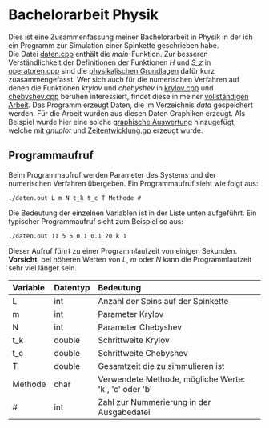 # Bachelorarbeit Physik
Dies ist eine Zusammenfassung meiner Bachelorarbeit in Physik in der ich ein Programm zur Simulation einer Spinkette geschrieben habe.  
Die Datei [daten.cpp](https://github.com/WolfgangBli/Bachelorarbeit_Physik/blob/master/daten.cpp) enthält die *main*-Funktion. Zur besseren Verständlichkeit der Definitionen der Funktionen *H* und *S_z* in [operatoren.cpp](https://github.com/WolfgangBli/Bachelorarbeit_Physik/blob/master/operatoren.cpp) sind die [physikalischen Grundlagen](https://github.com/WolfgangBli/Bachelorarbeit_Physik/blob/master/Physikalische_Grundlagen.pdf "Physikalische_Grundlagen.pdf") dafür kurz zuasammengefasst. Wer sich auch für die numerischen Verfahren auf denen die Funktionen *krylov* und *chebyshev* in [krylov.cpp](https://github.com/WolfgangBli/Bachelorarbeit_Physik/blob/master/krylov.cpp) und [chebyshev.cpp](https://github.com/WolfgangBli/Bachelorarbeit_Physik/blob/master/chebyshev.cpp) beruhen interessiert, findet diese in meiner [vollständigen Arbeit](https://github.com/WolfgangBli/Bachelorarbeit_Physik/blob/master/Vollstaendige_Arbeit.pdf "Vollstaendige_Arbeit.pdf"). Das Programm erzeugt Daten, die im Verzeichnis *data* gespeichert werden. Für die Arbeit wurden aus diesen Daten Graphiken erzeugt. Als Beispiel wurde hier eine solche [graphische Auswertung](https://github.com/WolfgangBli/Bachelorarbeit_Physik/blob/master/Zeitentwicklung_S_z0.pdf "Zeitentwicklung_S_z0.pdf") hinzugefügt, welche mit *gnuplot* und [Zeitentwicklung.gp](https://github.com/WolfgangBli/Bachelorarbeit_Physik/blob/master/Zeitentwicklung.gp) erzeugt wurde.

## Programmaufruf
Beim Programmaufruf werden Parameter des Systems und der numerischen Verfahren übergeben. Ein Programmaufruf sieht wie folgt aus:

    ./daten.out L m N t_k t_c T Methode #

Die Bedeutung der einzelnen Variablen ist in der Liste unten aufgeführt. Ein typischer Programmaufruf sieht zum Beispiel so aus:

    ./daten.out 11 5 5 0.1 0.1 20 k 1

Dieser Aufruf führt zu einer Programmlaufzeit von einigen Sekunden. **Vorsicht**, bei höheren Werten von *L*, *m* oder *N* kann die Programmlaufzeit sehr viel länger sein.

| Variable | Datentyp | Bedeutung                                             |
| :------- | :------- | :---------------------------------------------------- |
| L        | int      | Anzahl der Spins auf der Spinkette                    |
| m        | int      | Parameter Krylov                                      |
| N        | int      | Parameter Chebyshev                                   |
| t_k      | double   | Schrittweite Krylov                                   |
| t_c      | double   | Schrittweite Chebyshev                                |
| T        | double   | Gesamtzeit die zu simmulieren ist                     |
| Methode  | char     | Verwendete Methode, mögliche Werte: 'k', 'c' oder 'b' |
| #        | int      | Zahl zur Nummerierung in der Ausgabedatei             |
